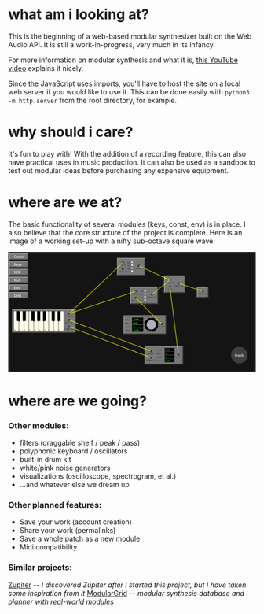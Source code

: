 # what am i looking at?
This is the beginning of a web-based modular synthesizer built on the Web Audio API. It is still a work-in-progress, very much in its infancy.

For more information on modular synthesis and what it is, [this YouTube video](https://www.youtube.com/watch?v=cWslSTTkiFU) explains it nicely.

Since the JavaScript uses imports, you'll have to host the site on a local web server if you would like to use it. This can be done easily with `python3 -m http.server` from the root directory, for example.

# why should i care?
It's fun to play with! With the addition of a recording feature, this can also have practical uses in music production. It can also be used as a sandbox to test out modular ideas before purchasing any expensive equipment.

# where are we at?
The basic functionality of several modules (keys, const, env) is in place. I also believe that the core structure of the project is complete. Here is an image of a working set-up with a nifty sub-octave square wave:

![example](/examples/snapshot.png)


# where are we going?
### Other modules:
- filters (draggable shelf / peak / pass)
- polyphonic keyboard / oscillators
- built-in drum kit
- white/pink noise generators
- visualizations (oscilloscope, spectrogram, et al.)
- ...and whatever else we dream up
### Other planned features:
- Save your work (account creation)
- Share your work (permalinks)
- Save a whole patch as a new module
- Midi compatibility

### Similar projects:
[Zupiter](z.musictools.live) -- *I discovered Zupiter after I started this project, but I have taken some inspiration from it*
[ModularGrid](www.modulargrid.net) -- *modular synthesis database and planner with real-world modules*
